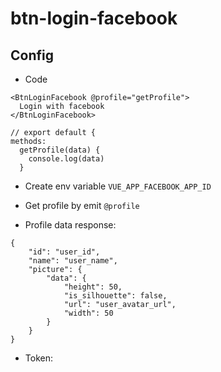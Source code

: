 # btn-login-facebook

## Config

- Code

```
<BtnLoginFacebook @profile="getProfile">
  Login with facebook
</BtnLoginFacebook>

// export default {
methods:
  getProfile(data) {
    console.log(data)
  }
```

- Create env variable `VUE_APP_FACEBOOK_APP_ID`

- Get profile by emit `@profile`

- Profile data response:

```
{
    "id": "user_id",
    "name": "user_name",
    "picture": {
        "data": {
            "height": 50,
            "is_silhouette": false,
            "url": "user_avatar_url",
            "width": 50
        }
    }
}
```

- Token:
